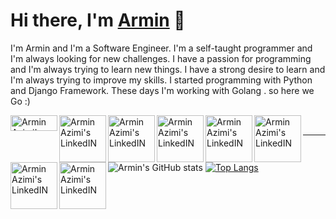 # Hi there, I'm [Armin](https://arminazimi.github.io/p/) 👋

<p>I'm Armin and I'm a Software Engineer. I'm a self-taught programmer and I'm always looking for new challenges. I have a passion for programming and I'm always trying to learn new things. I have a strong desire to learn and I'm always trying to improve my skills. I started programming with Python and Django Framework. These days I'm working with Golang . so here we Go :)</p>

<a href="https://www.linkedin.com/in/armin-azimi/">
  <img align="left" alt="Armin Azimi's LinkedIN" src="https://img.shields.io/badge/Skype-blue?style=for-the-badge&logo=skype&logoColor=white" width="75px"  height="25px" />
</a>

<a href="https://www.linkedin.com/in/armin-azimi/">
  <img align="left" alt="Armin Azimi's LinkedIN" src="https://img.shields.io/badge/Instagram-E4405F?style=for-the-badge&logo=instagram&logoColor=white" width="75px" />
</a>

<a href="https://www.linkedin.com/in/armin-azimi/">
  <img align="left" alt="Armin Azimi's LinkedIN" src="https://img.shields.io/badge/LinkedIn-0077B5?style=for-the-badge&logo=linkedin&logoColor=white" width="75px" />
</a>

<a href="https://www.linkedin.com/in/armin-azimi/">
  <img align="left" alt="Armin Azimi's LinkedIN" src="https://img.shields.io/badge/Stack_Overflow-FE7A16?style=for-the-badge&logo=stack-overflow&logoColor=white" width="75px" />
</a>

<a href="https://www.linkedin.com/in/armin-azimi/">
  <img align="left" alt="Armin Azimi's LinkedIN" src="https://img.shields.io/badge/-Sololearn-3a464b?style=for-the-badge&logo=Sololearn&logoColor=white" width="75px" />
</a>

<a href="https://www.linkedin.com/in/armin-azimi/">
  <img align="left" alt="Armin Azimi's LinkedIN" src="https://img.shields.io/badge/Gmail-D14836?style=for-the-badge&logo=gmail&logoColor=white" width="75px" />
</a>

<a href="https://www.linkedin.com/in/armin-azimi/">
  <img align="left" alt="Armin Azimi's LinkedIN" src="https://img.shields.io/badge/WhatsApp-25D366?style=for-the-badge&logo=whatsapp&logoColor=white" width="75px" />
</a>

<a href="https://www.linkedin.com/in/armin-azimi/">
  <img align="left" alt="Armin Azimi's LinkedIN" src="https://img.shields.io/badge/Telegram-2CA5E0?style=for-the-badge&logo=telegram&logoColor=white" width="75px" />
</a>

<br>
<hr>

![Armin's GitHub stats](https://github-readme-stats.vercel.app/api?username=arminazimi&show_icons=true&theme=dracula)
[![Top Langs](https://github-readme-stats.vercel.app/api/top-langs/?username=arminazimi&layout=compact&theme=dracula)](https://github.com/anuraghazra/github-readme-stats)



